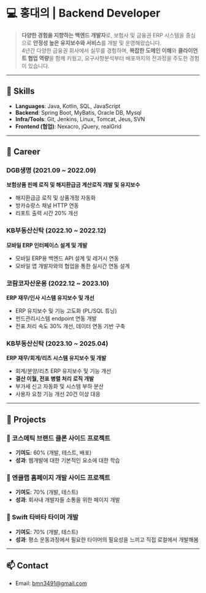 # 💻 홍대의 | Backend Developer

> **다양한 경험을 지향하는 백엔드 개발자**로, 보험사 및 금융권 ERP 시스템을 중심으로 **안정성 높은 유지보수와 서비스**를 개발 및 운영해왔습니다.  
> 4년간 다양한 금융권 회사에서 실무를 경험하며, **복잡한 도메인 이해**와 **클라이언트 협업 역량**을 함께 키웠고, 요구사항분석부터 배포까지의 전과정을 주도한 경험이 있습니다.

---

## 📌 Skills

- **Languages**: Java, Kotlin, SQL, JavaScript  
- **Backend**: Spring Boot, MyBatis, Oracle DB, Mysql
- **Infra/Tools**: Git, Jenkins, Linux, Tomcat, Jeus, SVN
- **Frontend (협업)**: Nexacro, jQuery, realGrid

---

## 🏢 Career

### DGB생명 (2021.09 ~ 2022.09)  
**보험상품 핀메 로직 및 해지환급금 계산로직 개발 및 유지보수**  
- 해지환급금 로직 및 상품개정 자동화
- 방카슈랑스 채널 HTTP 연동
- 리포트 출력 시간 20% 개선

### KB부동산신탁 (2022.10 ~ 2022.12)  
**모바일 ERP 인터페이스 설계 및 개발**  
- 모바일 ERP용 백엔드 API 설계 및 레거시 연동
- 모바일 앱 개발자와의 협업을 통한 실시간 연동 설계

### 코람코자산운용 (2022.12 ~ 2023.10)  
**ERP 재무/인사 시스템 유지보수 및 개선**  
- ERP 유지보수 및 기능 고도화 (PL/SQL 튜닝)
- 펀드관리시스템 endpoint 연동 개발
- 전표 처리 속도 30% 개선, 데이터 연동 기반 구축

### KB부동산신탁 (2023.10 ~ 2025.04)  
**ERP 재무/회게/리츠 시스템 유지보수 및 개발**  
- 회계/분양/리츠 ERP 유지보수 및 기능 개선
- **결산 이월, 전표 병렬 처리 로직 개발**
- 부가세 신고 자동화 및 시스템 부하 분산
- 사용자 요청 기능 개선 20건 이상 대응


---

## 🧩 Projects

### 📄 코스메틱 브랜드 클론 사이드 프로젝트
- **기여도**: 60% (개발, 테스트, 배포)
- **성과**: 웹개발에 대한 기본적인 요소에 대한 학습
  
### 📄 엔클랩 홈페이지 개발 사이드 프로젝트
- **기여도**: 70% (개발, 테스트)
- **성과**: 회사내 개발자들 소통을 위한 페이지 개발

### 📄 Swift 타바타 타이머 개발
- **기여도**: 70% (개발, 테스트)
- **성과**: 평소 운동과정에서 필요한 타이머의 필요성을 느끼고 직접 로컬에서 개발해봄

---

## 📫 Contact

- Email: bmn3491@gmail.com
